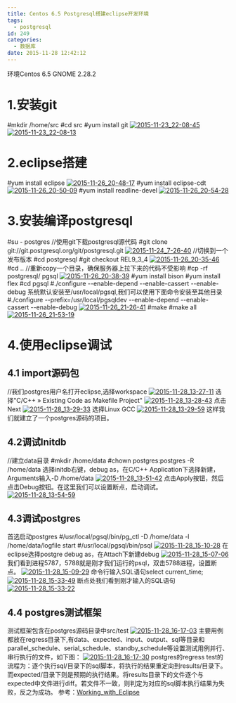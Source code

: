 ```yaml
---
title: Centos 6.5 Postgresql搭建eclipse开发环境
tags:
  - postgresql
id: 249
categories:
  - 数据库
date: 2015-11-28 12:42:12
---
```


环境Centos 6.5 GNOME 2.28.2

# 1.安装git

#mkdir /home/src
#cd src
#yum install git
[![2015-11-23_22-08-45](http://orufryv17.bkt.clouddn.com/wp-content/uploads/2015/11/2015-11-23_22-08-45.jpg)](http://orufryv17.bkt.clouddn.com/wp-content/uploads/2015/11/2015-11-23_22-08-45.jpg)
[![2015-11-23_22-08-13](http://orufryv17.bkt.clouddn.com/wp-content/uploads/2015/11/2015-11-23_22-08-13.jpg)](http://orufryv17.bkt.clouddn.com/wp-content/uploads/2015/11/2015-11-23_22-08-13.jpg)

# 2.eclipse搭建

#yum install eclipse
[![2015-11-26_20-48-17](http://orufryv17.bkt.clouddn.com/wp-content/uploads/2015/11/2015-11-26_20-48-17.jpg)](http://orufryv17.bkt.clouddn.com/wp-content/uploads/2015/11/2015-11-26_20-48-17.jpg)
#yum install eclipse-cdt
[![2015-11-26_20-50-09](http://orufryv17.bkt.clouddn.com/wp-content/uploads/2015/11/2015-11-26_20-50-09.jpg)](http://orufryv17.bkt.clouddn.com/wp-content/uploads/2015/11/2015-11-26_20-50-09.jpg)
#yum install readline-devel
[![2015-11-26_20-54-28](http://orufryv17.bkt.clouddn.com/wp-content/uploads/2015/11/2015-11-26_20-54-28.jpg)](http://orufryv17.bkt.clouddn.com/wp-content/uploads/2015/11/2015-11-26_20-54-28.jpg)

# 3.安装编译postgresql

#su - postgres
//使用git下载postgresql源代码
#git clone git://git.postgresql.org/git/postgresql.git
[![2015-11-24_7-26-40](http://orufryv17.bkt.clouddn.com/wp-content/uploads/2015/11/2015-11-24_7-26-40.jpg)](http://orufryv17.bkt.clouddn.com/wp-content/uploads/2015/11/2015-11-24_7-26-40.jpg)
//切换到一个发布版本
#cd postgresql
#git checkout REL9_3_4
[![2015-11-26_20-35-46](http://orufryv17.bkt.clouddn.com/wp-content/uploads/2015/11/2015-11-26_20-35-46.jpg)](http://orufryv17.bkt.clouddn.com/wp-content/uploads/2015/11/2015-11-26_20-35-46.jpg)
#cd ..
//重新copy一个目录，确保服务器上拉下来的代码不受影响
#cp -rf postgresql/ pgsql
[![2015-11-26_20-38-39](http://orufryv17.bkt.clouddn.com/wp-content/uploads/2015/11/2015-11-26_20-38-39.jpg)](http://orufryv17.bkt.clouddn.com/wp-content/uploads/2015/11/2015-11-26_20-38-39.jpg)
#yum install bison
#yum install flex
#cd pgsql
#./configure --enable-depend --enable-cassert --enable-debug
系统默认安装至/usr/local/pgsql,我们可以使用下面命令安装至其他目录
#./configure --prefix=/usr/local/pgsqldev --enable-depend --enable-cassert --enable-debug
[![2015-11-26_21-26-41](http://orufryv17.bkt.clouddn.com/wp-content/uploads/2015/11/2015-11-26_21-26-41.jpg)](http://orufryv17.bkt.clouddn.com/wp-content/uploads/2015/11/2015-11-26_21-26-41.jpg)
#make
#make all
[![2015-11-26_21-53-19](http://orufryv17.bkt.clouddn.com/wp-content/uploads/2015/11/2015-11-26_21-53-19.jpg)](http://orufryv17.bkt.clouddn.com/wp-content/uploads/2015/11/2015-11-26_21-53-19.jpg)

# 4.使用eclipse调试

## 4.1 import源码包

//我们postgres用户名打开eclipse,选择workspace
[![2015-11-28_13-27-11](http://orufryv17.bkt.clouddn.com/wp-content/uploads/2015/11/2015-11-28_13-27-11.jpg)](http://orufryv17.bkt.clouddn.com/wp-content/uploads/2015/11/2015-11-28_13-27-11.jpg)
选择"C/C++ » Existing Code as Makefile Project"
[![2015-11-28_13-28-43](http://orufryv17.bkt.clouddn.com/wp-content/uploads/2015/11/2015-11-28_13-28-43.jpg)](http://orufryv17.bkt.clouddn.com/wp-content/uploads/2015/11/2015-11-28_13-28-43.jpg)
点击Next
[![2015-11-28_13-29-33](http://orufryv17.bkt.clouddn.com/wp-content/uploads/2015/11/2015-11-28_13-29-33.jpg)](http://orufryv17.bkt.clouddn.com/wp-content/uploads/2015/11/2015-11-28_13-29-33.jpg)
选择Linux GCC
[![2015-11-28_13-29-59](http://orufryv17.bkt.clouddn.com/wp-content/uploads/2015/11/2015-11-28_13-29-59.jpg)](http://orufryv17.bkt.clouddn.com/wp-content/uploads/2015/11/2015-11-28_13-29-59.jpg)
这样我们就建立了一个postgres源码的项目。

## 4.2调试Initdb

//建立data目录
#mkdir /home/data
#chown postgres:postgres -R /home/data
选择initdb右键，debug as，在C/C++ Application下选择新建，Arguments输入-D /home/data
[![2015-11-28_13-51-42](http://orufryv17.bkt.clouddn.com/wp-content/uploads/2015/11/2015-11-28_13-51-42.jpg)](http://orufryv17.bkt.clouddn.com/wp-content/uploads/2015/11/2015-11-28_13-51-42.jpg)
点击Apply按钮，然后点击Debug按钮。在这里我们可以设置断点，启动调试。
[![2015-11-28_13-54-59](http://orufryv17.bkt.clouddn.com/wp-content/uploads/2015/11/2015-11-28_13-54-59.jpg)](http://orufryv17.bkt.clouddn.com/wp-content/uploads/2015/11/2015-11-28_13-54-59.jpg)

## 4.3调试postgres

首选启动postgres
#/usr/local/pgsql/bin/pg_ctl -D /home/data -l /home/data/logfile start
#/usr/local/pgsql/bin/psql
[![2015-11-28_15-10-28](http://orufryv17.bkt.clouddn.com/wp-content/uploads/2015/11/2015-11-28_15-10-28.jpg)](http://orufryv17.bkt.clouddn.com/wp-content/uploads/2015/11/2015-11-28_15-10-28.jpg)
在eclipse选择postgre debug as，在Attach下新建debug
[![2015-11-28_15-07-06](http://orufryv17.bkt.clouddn.com/wp-content/uploads/2015/11/2015-11-28_15-07-06.jpg)](http://orufryv17.bkt.clouddn.com/wp-content/uploads/2015/11/2015-11-28_15-07-06.jpg)
我们看到进程5787，5788就是刚才我们运行的psql，双击5788进程，设置断点。
[![2015-11-28_15-09-29](http://orufryv17.bkt.clouddn.com/wp-content/uploads/2015/11/2015-11-28_15-09-29.jpg)](http://orufryv17.bkt.clouddn.com/wp-content/uploads/2015/11/2015-11-28_15-09-29.jpg)
命令行输入SQL语句select current_time;
[![2015-11-28_15-33-49](http://orufryv17.bkt.clouddn.com/wp-content/uploads/2015/11/2015-11-28_15-33-49.jpg)](http://orufryv17.bkt.clouddn.com/wp-content/uploads/2015/11/2015-11-28_15-33-49.jpg)
断点处我们看到刚才输入的SQL语句
[![2015-11-28_15-33-22](http://orufryv17.bkt.clouddn.com/wp-content/uploads/2015/11/2015-11-28_15-33-22.jpg)](http://orufryv17.bkt.clouddn.com/wp-content/uploads/2015/11/2015-11-28_15-33-22.jpg)

## 4.4 postgres测试框架

测试框架包含在postgres源码目录中src/test
[![2015-11-28_16-17-03](http://orufryv17.bkt.clouddn.com/wp-content/uploads/2015/11/2015-11-28_16-17-03.jpg)](http://orufryv17.bkt.clouddn.com/wp-content/uploads/2015/11/2015-11-28_16-17-03.jpg)
主要用例都放在regress目录下,有data、expected、input、output、sql等目录和parallel_schedule、serial_schedule、standby_schedule等设置测试用例并行、串行执行的文件，如下图：
[![2015-11-28_16-17-30](http://orufryv17.bkt.clouddn.com/wp-content/uploads/2015/11/2015-11-28_16-17-30.jpg)](http://orufryv17.bkt.clouddn.com/wp-content/uploads/2015/11/2015-11-28_16-17-30.jpg)
postgres的regress test的流程为：逐个执行sql/目录下的sql脚本，将执行的结果重定向到results/目录下。而expected/目录下则是预期的执行结果。将results目录下的文件逐个与expected中文件进行diff。若文件不一致，则判定为对应的sql脚本执行结果为失败，反之为成功。
参考：[Working_with_Eclipse](https://wiki.postgresql.org/wiki/Working_with_Eclipse)